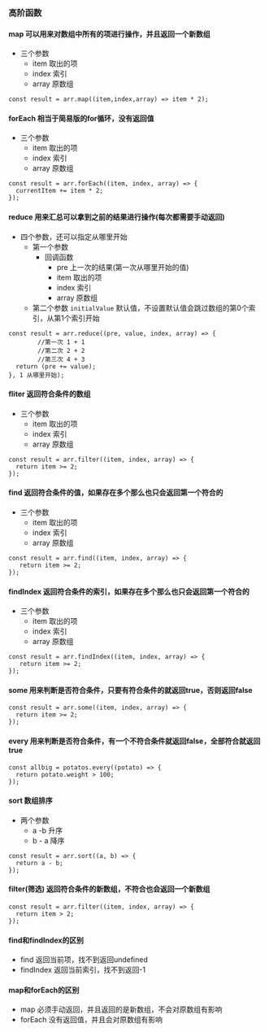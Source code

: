 ### 高阶函数

#### map 可以用来对数组中所有的项进行操作，并且返回一个新数组

- 三个参数
  - item 取出的项
  - index 索引
  - array 原数组

```
const result = arr.map((item,index,array) => item * 2);
```



#### forEach 相当于简易版的for循环，没有返回值

- 三个参数
  - item 取出的项
  - index 索引
  - array 原数组

```
const result = arr.forEach((item, index, array) => {
  currentItem += item * 2;
});
```



#### reduce 用来汇总可以拿到之前的结果进行操作(每次都需要手动返回)

- 四个参数，还可以指定从哪里开始
  - 第一个参数
    - 回调函数
      - pre 上一次的结果(第一次从哪里开始的值)
      - item 取出的项
      - index 索引
      - array 原数组
  - 第二个参数  `initialValue`   默认值，不设置默认值会跳过数组的第0个索引，从第1个索引开始

```
const result = arr.reduce((pre, value, index, array) => {
		//第一次 1 + 1
		//第二次 2 + 2
		//第三次 4 + 3
  return (pre += value);
}, 1 从哪里开始);
```





#### fliter 返回符合条件的数组

- 三个参数
  - item 取出的项
  - index 索引
  - array 原数组

```
const result = arr.filter((item, index, array) => {
  return item >= 2;
});
```



#### find 返回符合条件的值，如果存在多个那么也只会返回第一个符合的

- 三个参数
  - item 取出的项
  - index 索引
  - array 原数组

```
const result = arr.find((item, index, array) => {
   return item >= 2;
});
```

#### findIndex 返回符合条件的索引，如果存在多个那么也只会返回第一个符合的

- 三个参数
  - item 取出的项
  - index 索引
  - array 原数组

```
const result = arr.findIndex((item, index, array) => {
   return item >= 2;
});
```



#### some 用来判断是否符合条件，只要有符合条件的就返回true，否则返回false

```
const result = arr.some((item, index, array) => {
  return item >= 2;
});
```



#### every 用来判断是否符合条件，有一个不符合条件就返回false，全部符合就返回true

```
const allbig = potatos.every((potato) => {
  return potato.weight > 100;
});
```



#### sort 数组排序

- 两个参数
  - a -b 升序
  - b - a  降序

```
const result = arr.sort((a, b) => {
  return a - b;
});
```







#### filter(筛选) 返回符合条件的新数组，不符合也会返回一个新数组

```
const result = arr.filter((item, index, array) => {
  return item > 2;
});
```



#### find和findIndex的区别

- find 返回当前项，找不到返回undefined
- findIndex 返回当前索引，找不到返回-1



#### map和forEach的区别

- map 必须手动返回，并且返回的是新数组，不会对原数组有影响
- forEach 没有返回值，并且会对原数组有影响

